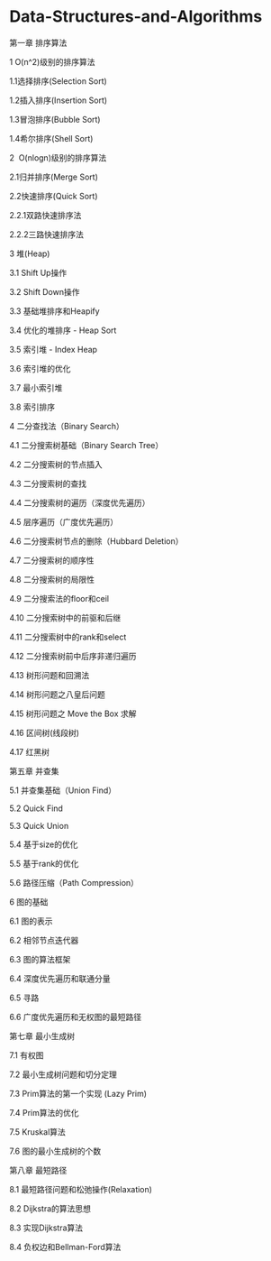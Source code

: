 # Data-Structures-and-Algorithms
第一章 排序算法

1  O(n^2)级别的排序算法

1.1选择排序(Selection Sort)

1.2插入排序(Insertion Sort)

1.3冒泡排序(Bubble Sort)

1.4希尔排序(Shell Sort)

2  O(nlogn)级别的排序算法

2.1归并排序(Merge Sort)

2.2快速排序(Quick Sort)

2.2.1双路快速排序法

2.2.2三路快速排序法

3 堆(Heap)

3.1 Shift Up操作

3.2 Shift Down操作

3.3 基础堆排序和Heapify

3.4 优化的堆排序 - Heap Sort

3.5 索引堆 - Index Heap

3.6 索引堆的优化

3.7 最小索引堆

3.8 索引排序

4 二分查找法（Binary Search）

4.1 二分搜索树基础（Binary Search Tree）

4.2 二分搜索树的节点插入

4.3 二分搜索树的查找

4.4 二分搜索树的遍历（深度优先遍历）

4.5 层序遍历（广度优先遍历）

4.6 二分搜索树节点的删除（Hubbard Deletion）

4.7 二分搜索树的顺序性

4.8 二分搜索树的局限性

4.9 二分搜索法的floor和ceil

4.10 二分搜索树中的前驱和后继

4.11 二分搜索树中的rank和select

4.12 二分搜索树前中后序非递归遍历

4.13 树形问题和回溯法

4.14 树形问题之八皇后问题

4.15 树形问题之 Move the Box 求解

4.16 区间树(线段树)

4.17 红黑树

第五章 并查集

5.1 并查集基础（Union Find）

5.2 Quick Find

5.3 Quick Union

5.4 基于size的优化

5.5 基于rank的优化

5.6 路径压缩（Path Compression）

6 图的基础

6.1 图的表示	

6.2 相邻节点迭代器

6.3 图的算法框架

6.4 深度优先遍历和联通分量

6.5 寻路

6.6 广度优先遍历和无权图的最短路径

第七章 最小生成树

7.1 有权图

7.2 最小生成树问题和切分定理

7.3 Prim算法的第一个实现 (Lazy Prim)

7.4 Prim算法的优化

7.5 Kruskal算法

7.6 图的最小生成树的个数

第八章 最短路径

8.1 最短路径问题和松弛操作(Relaxation)

8.2 Dijkstra的算法思想

8.3 实现Dijkstra算法

8.4 负权边和Bellman-Ford算法
